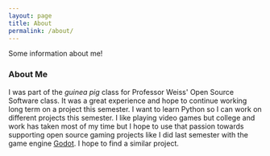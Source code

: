 ```yaml
---
layout: page
title: About
permalink: /about/
---
```


Some information about me!

### About Me
I was part of the _guinea pig_ class for Professor Weiss' Open Source Software class. It was a great experience and hope to continue working long term on a project this semester. I want to learn Python so I can work on different projects this semester. I like playing video games but college and work has taken most of my time but I hope to use that passion towards supporting open source gaming projects like I did last semester with the game engine [Godot](https://godotengine.org/). I hope to find a similar project. 


